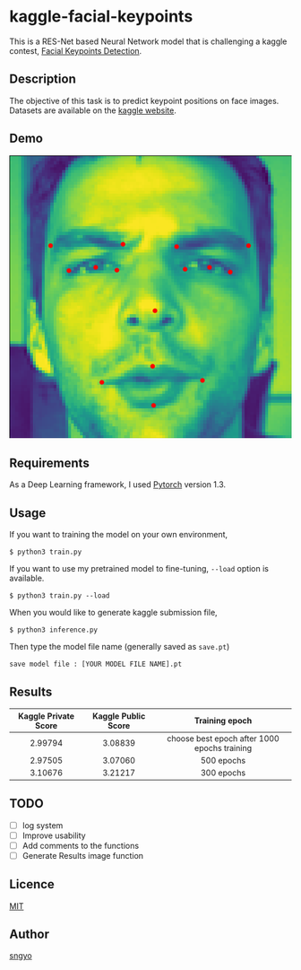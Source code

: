 # kaggle-facial-keypoints
This is a RES-Net based Neural Network model that is challenging a kaggle contest, [Facial Keypoints Detection](https://www.kaggle.com/c/facial-keypoints-detection).


## Description
The objective of this task is to predict keypoint positions on face images. Datasets are available on the [kaggle website](https://www.kaggle.com/c/facial-keypoints-detection/data).

## Demo
![result_image](https://github.com/axinc-ai/kaggle-facial-keypoints/blob/master/result.png)

## Requirements
As a Deep Learning framework, I used [Pytorch](https://pytorch.org) version 1.3.

## Usage 
If you want to training the model on your own environment, 
```shell script
$ python3 train.py 
```
If you want to use my pretrained model to fine-tuning, `--load` option is available.  
```shell script
$ python3 train.py --load
```
When you would like to generate kaggle submission file,
```shell script
$ python3 inference.py
``` 
Then type the model file name (generally saved as `save.pt`)
```
save model file : [YOUR MODEL FILE NAME].pt
```


## Results
| Kaggle Private Score | Kaggle Public Score  | Training epoch |
|:-----:|:-----:|:-----:|    
|2.99794|3.08839|choose best epoch after 1000 epochs training|
|2.97505|3.07060|500 epochs|
|3.10676|3.21217|300 epochs|




## TODO
- [ ] log system
- [ ] Improve usability
- [ ] Add comments to the functions
- [ ] Generate Results image function 

## Licence
[MIT](https://github.com/axinc-ai/kaggle-facial-keypoints/blob/master/LICENSE.txt)

## Author
[sngyo](https://github.com/sngyo)
